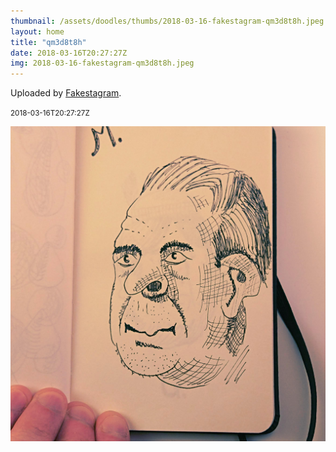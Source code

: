 ```yaml
---
thumbnail: /assets/doodles/thumbs/2018-03-16-fakestagram-qm3d8t8h.jpeg
layout: home
title: "qm3d8t8h"
date: 2018-03-16T20:27:27Z
img: 2018-03-16-fakestagram-qm3d8t8h.jpeg
---
```


Uploaded by [Fakestagram](https://github.com/opyate/fakestagram).

<small>2018-03-16T20:27:27Z</small>

![Uploaded by Fakestagram](/assets/doodles/original/2018-03-16-fakestagram-qm3d8t8h.jpeg)
